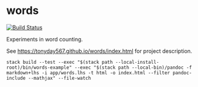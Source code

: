 words
===

[![Build Status](https://travis-ci.org/tonyday567/words.png)](https://travis-ci.org/tonyday567/words)

Experiments in word counting.

See https://tonyday567.github.io/words/index.html for project description.

~~~
stack build --test --exec "$(stack path --local-install-root)/bin/words-example" --exec "$(stack path --local-bin)/pandoc -f markdown+lhs -i app/words.lhs -t html -o index.html --filter pandoc-include --mathjax" --file-watch
~~~

